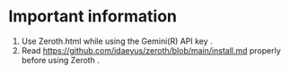 # Important information 

1. Use Zeroth.html while using the Gemini(R) API key .
2. Read https://github.com/idaeyus/zeroth/blob/main/install.md properly before using Zeroth .
